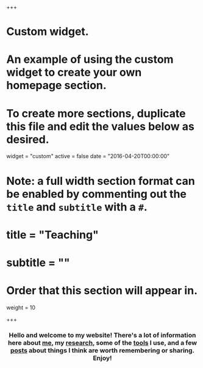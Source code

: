 +++
# Custom widget.
# An example of using the custom widget to create your own homepage section.
# To create more sections, duplicate this file and edit the values below as desired.
widget = "custom"
active = false
date = "2016-04-20T00:00:00"

# Note: a full width section format can be enabled by commenting out the `title` and `subtitle` with a `#`.
# title = "Teaching"
# subtitle = ""

# Order that this section will appear in.
weight = 10

+++

<div align='center'>

  <h3>
    Hello and welcome to my website! There's a lot of information here about <a href="/about/">me</a>, my <a href="/projects/#research">research</a>, some of the <a href="/tools/">tools</a> I use, and a few <a href="/post/">posts</a> about things I think are worth remembering or sharing. Enjoy!
  </h3>

</div>
